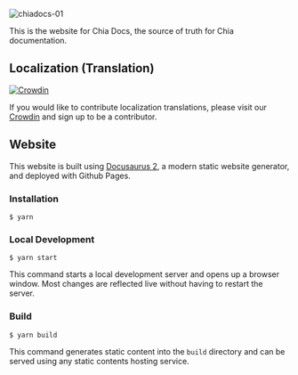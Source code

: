 ![chiadocs-01](https://github.com/Chia-Network/chia-docs/assets/1146050/30eabb47-1c10-489c-858d-522fb1623f98)


This is the website for Chia Docs, the source of truth for Chia documentation.

## Localization (Translation)

[![Crowdin](https://badges.crowdin.net/e/0bcec1c3702f37ddf7fcbdc5eba92ec3/localized.svg)](https://chia.crowdin.com/chia-docs) 

If you would like to contribute localization translations, please visit our [Crowdin](https://chia.crowdin.com/chia-docs) and sign up to be a contributor.
  
  

## Website

This website is built using [Docusaurus 2](https://docusaurus.io/), a modern static website generator, and deployed with Github Pages.

### Installation

```
$ yarn
```

### Local Development

```
$ yarn start
```

This command starts a local development server and opens up a browser window. Most changes are reflected live without having to restart the server.

### Build

```
$ yarn build
```

This command generates static content into the `build` directory and can be served using any static contents hosting service.
